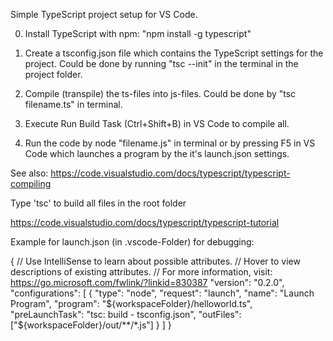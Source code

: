 Simple TypeScript project setup for VS Code.

0. Install TypeScript with npm: "npm install -g typescript"
1. Create a tsconfig.json file which contains the TypeScript settings for the project. Could be done by running "tsc --init" in the terminal in the project folder.

2. Compile (transpile) the ts-files into js-files. Could be done by "tsc filename.ts" in terminal.

3. Execute Run Build Task (Ctrl+Shift+B) in VS Code to compile all.

4. Run the code by node "filename.js" in terminal or by pressing F5 in VS Code which launches a program by the it's launch.json settings.

See also:
https://code.visualstudio.com/docs/typescript/typescript-compiling


Type 'tsc' to build all files in the root folder

https://code.visualstudio.com/docs/typescript/typescript-tutorial


Example for launch.json (in .vscode-Folder) for debugging:

{
    // Use IntelliSense to learn about possible attributes.
    // Hover to view descriptions of existing attributes.
    // For more information, visit: https://go.microsoft.com/fwlink/?linkid=830387
    "version": "0.2.0",
    "configurations": [
      {
        "type": "node",
        "request": "launch",
        "name": "Launch Program",
        "program": "${workspaceFolder}/helloworld.ts",
        "preLaunchTask": "tsc: build - tsconfig.json",
        "outFiles": ["${workspaceFolder}/out/**/*.js"]
      }
    ]
  }
